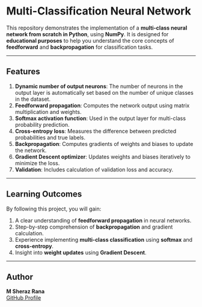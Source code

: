 # Multi-Classification Neural Network

This repository demonstrates the implementation of a **multi-class neural network from scratch in Python**, using **NumPy**. It is designed for **educational purposes** to help you understand the core concepts of **feedforward** and **backpropagation** for classification tasks.

---

## Features
1. **Dynamic number of output neurons**: The number of neurons in the output layer is automatically set based on the number of unique classes in the dataset.  
2. **Feedforward propagation**: Computes the network output using matrix multiplication and weights.  
3. **Softmax activation function**: Used in the output layer for multi-class probability prediction.  
4. **Cross-entropy loss**: Measures the difference between predicted probabilities and true labels.  
5. **Backpropagation**: Computes gradients of weights and biases to update the network.  
6. **Gradient Descent optimizer**: Updates weights and biases iteratively to minimize the loss.  
7. **Validation**: Includes calculation of validation loss and accuracy.

---

## Learning Outcomes
By following this project, you will gain:

1. A clear understanding of **feedforward propagation** in neural networks.  
2. Step-by-step comprehension of **backpropagation** and gradient calculation.  
3. Experience implementing **multi-class classification** using **softmax** and **cross-entropy**.  
4. Insight into **weight updates** using **Gradient Descent**.

---

## Author
**M Sheraz Rana**  
[GitHub Profile](https://github.com/sherax2006)
